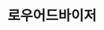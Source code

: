 ---
id: 9
title: 로우어드바이저
caption: 개인회생/파산 비공개 상담요청
url: https://lawadviser.co.kr/
type: Website
role: My part - 100%
device: PC, Mobile
---